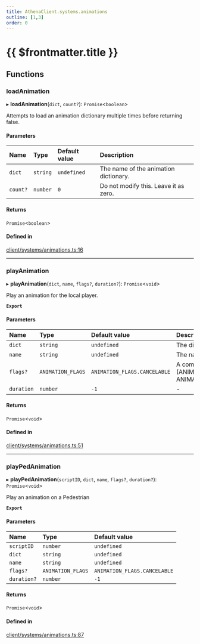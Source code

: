 ```yaml
---
title: AthenaClient.systems.animations
outline: [1,3]
order: 0
---
```


# {{ $frontmatter.title }}


## Functions

### loadAnimation

▸ **loadAnimation**(`dict`, `count?`): `Promise`<`boolean`\>

Attempts to load an animation dictionary multiple times before returning false.

#### Parameters

| Name | Type | Default value | Description |
| :------ | :------ | :------ | :------ |
| `dict` | `string` | `undefined` | The name of the animation dictionary. |
| `count?` | `number` | `0` | Do not modify this. Leave it as zero. |

#### Returns

`Promise`<`boolean`\>

#### Defined in

[client/systems/animations.ts:16](https://github.com/Stuyk/altv-athena/blob/ae8402672/src/core/client/systems/animations.ts#L16)

___

### playAnimation

▸ **playAnimation**(`dict`, `name`, `flags?`, `duration?`): `Promise`<`void`\>

Play an animation for the local player.

**`Export`**

#### Parameters

| Name | Type | Default value | Description |
| :------ | :------ | :------ | :------ |
| `dict` | `string` | `undefined` | The dictionary of the animation. |
| `name` | `string` | `undefined` | The name of the animation. |
| `flags?` | `ANIMATION_FLAGS` | `ANIMATION_FLAGS.CANCELABLE` | A combination of flags. ie. (ANIMATION_FLAGS.CANCELABLE \| ANIMATION_FLAGS.UPPERBODY_ONLY) |
| `duration` | `number` | `-1` | - |

#### Returns

`Promise`<`void`\>

#### Defined in

[client/systems/animations.ts:51](https://github.com/Stuyk/altv-athena/blob/ae8402672/src/core/client/systems/animations.ts#L51)

___

### playPedAnimation

▸ **playPedAnimation**(`scriptID`, `dict`, `name`, `flags?`, `duration?`): `Promise`<`void`\>

Play an animation on a Pedestrian

**`Export`**

#### Parameters

| Name | Type | Default value |
| :------ | :------ | :------ |
| `scriptID` | `number` | `undefined` |
| `dict` | `string` | `undefined` |
| `name` | `string` | `undefined` |
| `flags?` | `ANIMATION_FLAGS` | `ANIMATION_FLAGS.CANCELABLE` |
| `duration?` | `number` | `-1` |

#### Returns

`Promise`<`void`\>

#### Defined in

[client/systems/animations.ts:87](https://github.com/Stuyk/altv-athena/blob/ae8402672/src/core/client/systems/animations.ts#L87)

